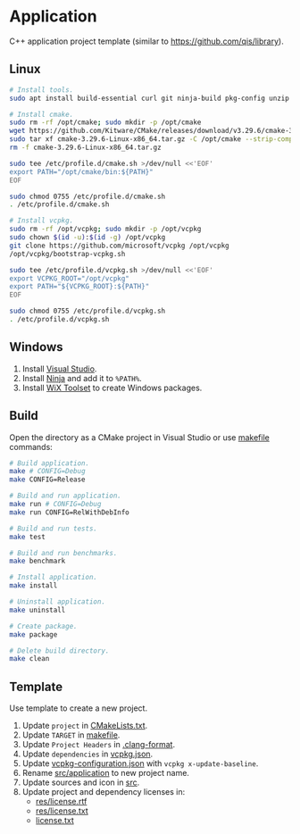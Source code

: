 # Application
C++ application project template (similar to <https://github.com/qis/library>).

## Linux
```sh
# Install tools.
sudo apt install build-essential curl git ninja-build pkg-config unzip wget zip

# Install cmake.
sudo rm -rf /opt/cmake; sudo mkdir -p /opt/cmake
wget https://github.com/Kitware/CMake/releases/download/v3.29.6/cmake-3.29.6-linux-x86_64.tar.gz
sudo tar xf cmake-3.29.6-Linux-x86_64.tar.gz -C /opt/cmake --strip-components=1
rm -f cmake-3.29.6-Linux-x86_64.tar.gz

sudo tee /etc/profile.d/cmake.sh >/dev/null <<'EOF'
export PATH="/opt/cmake/bin:${PATH}"
EOF

sudo chmod 0755 /etc/profile.d/cmake.sh
. /etc/profile.d/cmake.sh

# Install vcpkg.
sudo rm -rf /opt/vcpkg; sudo mkdir -p /opt/vcpkg
sudo chown $(id -u):$(id -g) /opt/vcpkg
git clone https://github.com/microsoft/vcpkg /opt/vcpkg
/opt/vcpkg/bootstrap-vcpkg.sh

sudo tee /etc/profile.d/vcpkg.sh >/dev/null <<'EOF'
export VCPKG_ROOT="/opt/vcpkg"
export PATH="${VCPKG_ROOT}:${PATH}"
EOF

sudo chmod 0755 /etc/profile.d/vcpkg.sh
. /etc/profile.d/vcpkg.sh
```

## Windows
1. Install [Visual Studio][vsc].
2. Install [Ninja][nbs] and add it to `%PATH%`.
3. Install [WiX Toolset][wix] to create Windows packages.

## Build
Open the directory as a CMake project in Visual Studio or use [makefile](makefile) commands:

```sh
# Build application.
make # CONFIG=Debug
make CONFIG=Release

# Build and run application.
make run # CONFIG=Debug
make run CONFIG=RelWithDebInfo

# Build and run tests.
make test

# Build and run benchmarks.
make benchmark

# Install application.
make install

# Uninstall application.
make uninstall

# Create package.
make package

# Delete build directory.
make clean
```

## Template
Use template to create a new project.

1. Update `project` in [CMakeLists.txt](CMakeLists.txt).
2. Update `TARGET` in [makefile](makefile).
3. Update `Project Headers` in [.clang-format](.clang-format).
4. Update `dependencies` in [vcpkg.json](vcpkg.json).
5. Update [vcpkg-configuration.json](vcpkg-configuration.json) with `vcpkg x-update-baseline`.
6. Rename [src/application](src/application) to new project name.
7. Update sources and icon in [src](src).
8. Update project and dependency licenses in:
   - [res/license.rtf](res/license.rtf)
   - [res/license.txt](res/license.txt)
   - [license.txt](license.txt)

[vsc]: https://visualstudio.microsoft.com/vs/community
[nbs]: https://github.com/ninja-build/ninja/releases
[wix]: https://github.com/wixtoolset/wix3/releases
